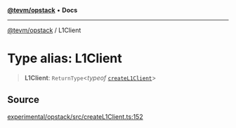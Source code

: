 [**@tevm/opstack**](../README.md) • **Docs**

***

[@tevm/opstack](../globals.md) / L1Client

# Type alias: L1Client

> **L1Client**: `ReturnType`\<*typeof* [`createL1Client`](../functions/createL1Client.md)\>

## Source

[experimental/opstack/src/createL1Client.ts:152](https://github.com/evmts/tevm-monorepo/blob/main/experimental/opstack/src/createL1Client.ts#L152)
